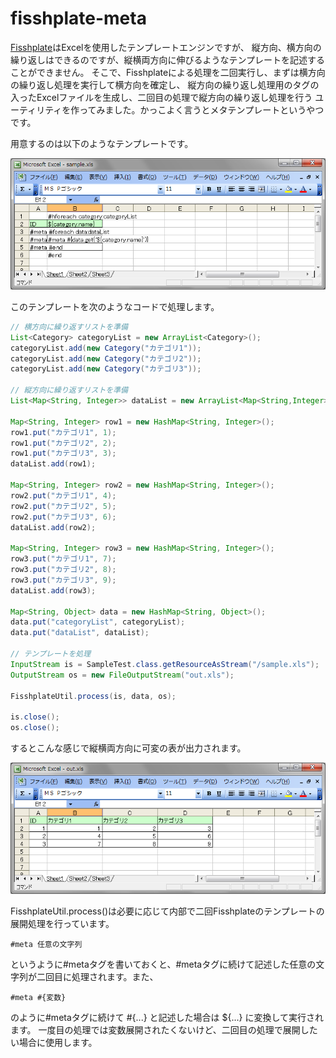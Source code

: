 fisshplate-meta
===============

[Fisshplate](http://fisshplate.sandbox.seasar.org/ja/)はExcelを使用したテンプレートエンジンですが、
縦方向、横方向の繰り返しはできるのですが、縦横両方向に伸びるようなテンプレートを記述することができません。
そこで、Fisshplateによる処理を二回実行し、まずは横方向の繰り返し処理を実行して横方向を確定し、
縦方向の繰り返し処理用のタグの入ったExcelファイルを生成し、二回目の処理で縦方向の繰り返し処理を行う
ユーティリティを作ってみました。かっこよく言うとメタテンプレートというやつです。

用意するのは以下のようなテンプレートです。

![テンプレート](https://github.com/takezoe/fisshplate-meta/blob/master/images/template.png?raw=true)

このテンプレートを次のようなコードで処理します。

```java
// 横方向に繰り返すリストを準備
List<Category> categoryList = new ArrayList<Category>();
categoryList.add(new Category("カテゴリ1"));
categoryList.add(new Category("カテゴリ2"));
categoryList.add(new Category("カテゴリ3"));

// 縦方向に繰り返すリストを準備
List<Map<String, Integer>> dataList = new ArrayList<Map<String,Integer>>();

Map<String, Integer> row1 = new HashMap<String, Integer>();
row1.put("カテゴリ1", 1);
row1.put("カテゴリ2", 2);
row1.put("カテゴリ3", 3);
dataList.add(row1);

Map<String, Integer> row2 = new HashMap<String, Integer>();
row2.put("カテゴリ1", 4);
row2.put("カテゴリ2", 5);
row2.put("カテゴリ3", 6);
dataList.add(row2);

Map<String, Integer> row3 = new HashMap<String, Integer>();
row3.put("カテゴリ1", 7);
row3.put("カテゴリ2", 8);
row3.put("カテゴリ3", 9);
dataList.add(row3);

Map<String, Object> data = new HashMap<String, Object>();
data.put("categoryList", categoryList);
data.put("dataList", dataList);

// テンプレートを処理
InputStream is = SampleTest.class.getResourceAsStream("/sample.xls");
OutputStream os = new FileOutputStream("out.xls");

FisshplateUtil.process(is, data, os);

is.close();
os.close();
```

するとこんな感じで縦横両方向に可変の表が出力されます。

![テンプレート](https://github.com/takezoe/fisshplate-meta/blob/master/images/result.png?raw=true)

FisshplateUtil.process()は必要に応じて内部で二回Fisshplateのテンプレートの展開処理を行っています。

```
#meta 任意の文字列
```

というように#metaタグを書いておくと、#metaタグに続けて記述した任意の文字列が二回目に処理されます。また、

```
#meta #{変数}
```

のように#metaタグに続けて #{...} と記述した場合は ${...} に変換して実行されます。
一度目の処理では変数展開されたくないけど、二回目の処理で展開したい場合に使用します。